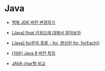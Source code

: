 # Java

- [맥북 JDK 버전 변경하기](https://backendcode.tistory.com/190)

- [[Java] final 키워드에 대해서 알아보자](https://sabarada.tistory.com/148)

- [[Java] for문의 종류 - for, 향상된 for, forEach()](https://backendcode.tistory.com/221)

- [[자바] Java 8 버전 특징](https://velog.io/@skyepodium/%EC%9E%90%EB%B0%94-Java-8-%EB%B2%84%EC%A0%84-%ED%8A%B9%EC%A7%95)

- [JAVA char형 비교](https://velog.io/@sungmo738/JAVA-char%ED%98%95-%EB%B9%84%EA%B5%90)
